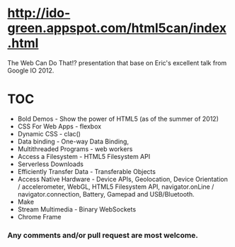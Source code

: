 http://ido-green.appspot.com/html5can/index.html
================================================

The Web Can Do That!? presentation that base on Eric's excellent talk from Google IO 2012.

# TOC
* Bold Demos - Show the power of HTML5 (as of the summer of 2012)
* CSS For Web Apps - flexbox
* Dynamic CSS - clac()
* Data binding - One-way Data Binding, <datalist>
* Multithreaded Programs - web workers
* Access a Filesystem - HTML5 Filesystem API
* Serverless Downloads
* Efficiently Transfer Data - Transferable Objects 
* Access Native Hardware - Device APIs, Geolocation, Device Orientation / accelerometer, WebGL, HTML5 Filesystem API, navigator.onLine / navigator.connection, Battery, Gamepad and USB/Bluetooth.
* Make <audio> Sexy Again
* Stream Multimedia - Binary WebSockets
* Chrome Frame


### Any comments and/or pull request are most welcome.


